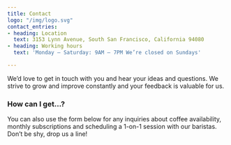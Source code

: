 ```yaml
---
title: Contact
logo: "/img/logo.svg"
contact_entries:
- heading: Location
  text: 3153 Lynn Avenue, South San Francisco, California 94080
- heading: Working hours
  text: 'Monday – Saturday: 9AM – 7PM We’re closed on Sundays'

---
```

We’d love to get in touch with you and hear your ideas and
questions. We strive to grow and improve constantly and your feedback
is valuable for us.

<h3 class="f4 b lh-title mb2">How can I get…?</h3>

You can also use the form below for any inquiries about coffee
availability, monthly subscriptions and scheduling a 1-on-1 session
with our baristas. Don’t be shy, drop us a line!

